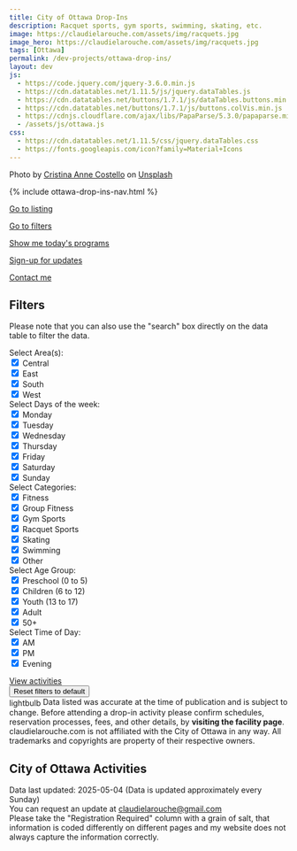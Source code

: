 ```yaml
---
title: City of Ottawa Drop-Ins
description: Racquet sports, gym sports, swimming, skating, etc.
image: https://claudielarouche.com/assets/img/racquets.jpg
image_hero: https://claudielarouche.com/assets/img/racquets.jpg
tags: [Ottawa]
permalink: /dev-projects/ottawa-drop-ins/
layout: dev
js:
  - https://code.jquery.com/jquery-3.6.0.min.js
  - https://cdn.datatables.net/1.11.5/js/jquery.dataTables.js
  - https://cdn.datatables.net/buttons/1.7.1/js/dataTables.buttons.min.js
  - https://cdn.datatables.net/buttons/1.7.1/js/buttons.colVis.min.js
  - https://cdnjs.cloudflare.com/ajax/libs/PapaParse/5.3.0/papaparse.min.js
  - /assets/js/ottawa.js
css: 
  - https://cdn.datatables.net/1.11.5/css/jquery.dataTables.css
  - https://fonts.googleapis.com/icon?family=Material+Icons
---
```


Photo by <a href="https://unsplash.com/@lightupphotos?utm_content=creditCopyText&utm_medium=referral&utm_source=unsplash">Cristina Anne Costello</a> on <a href="https://unsplash.com/photos/black-and-yellow-tennis-racket-JfOh7yA6XuM?utm_content=creditCopyText&utm_medium=referral&utm_source=unsplash">Unsplash</a>

{% include ottawa-drop-ins-nav.html %}      

<a href="#csvData" class="btn btn-primary">Go to listing</a>

<a href="#filters" class="btn btn-primary" >Go to filters</a>

<a href="#" class="btn btn-primary" id="showToday" >Show me today's programs</a>

<a href="#newsletter" class="btn btn-warning" >Sign-up for updates</a>

<a href="https://forms.gle/7YHFbimGH4p5imQD8" class="btn btn-primary" target="_blank">Contact me</a>



## Filters

Please note that you can also use the "search" box directly on the data table to filter the data.

<form class="form">

<div class="form-group row">
<label for="selectedArea" class="col-sm-2 col-form-label">Select Area(s):</label>
<div class="col-sm-10">
<div class="checkbox">
<label><input type="checkbox" id="centralCheckbox" class="areaCheckbox" value="Central" checked=""> Central</label>
</div>
<div class="checkbox">
<label><input type="checkbox" id="eastCheckbox" class="areaCheckbox" value="East" checked=""> East</label>
</div>
<div class="checkbox">
<label><input type="checkbox" id="southCheckbox" class="areaCheckbox" value="South" checked=""> South</label>
</div>
<div class="checkbox">
<label><input type="checkbox" id="westCheckbox" class="areaCheckbox" value="West" checked=""> West</label>
</div>
</div>
</div>

<div class="form-group row">
<label for="selectedDay" class="col-sm-2 col-form-label">Select Days of the week:</label>
<div class="col-sm-10">
<!--<button type="button" id="selectAllCategoryButton" class="btn btn-primary">Select All</button>
<button type="button" id="unselectAllCategoryButton" class="btn btn-secondary">Unselect All</button>-->

<div class="checkbox">
<label><input type="checkbox" id="mondayCheckbox" class="dayCheckbox" value="Monday" checked=""> Monday</label>
</div>
<div class="checkbox">
<label><input type="checkbox" id="tuesdayCheckbox" class="dayCheckbox" value="Tuesday" checked=""> Tuesday</label>
</div>
<div class="checkbox">
<label><input type="checkbox" id="wednesdayCheckbox" class="dayCheckbox" value="Wednesday" checked=""> Wednesday</label>
</div>
<div class="checkbox">
<label><input type="checkbox" id="thursdayCheckbox" class="dayCheckbox" value="Thursday" checked=""> Thursday</label>
</div>
<div class="checkbox">
<label><input type="checkbox" id="fridayCheckbox" class="dayCheckbox" value="Friday" checked=""> Friday</label>
</div>
<div class="checkbox">
<label><input type="checkbox" id="saturdayCheckbox" class="dayCheckbox" value="Saturday" checked=""> Saturday</label>
</div>
<div class="checkbox">
<label><input type="checkbox" id="sundayCheckbox" class="dayCheckbox" value="Sunday" checked=""> Sunday</label>
</div>

</div>

</div>

<div class="form-group row">
<label for="selectedCategory" class="col-sm-2 col-form-label">Select Categories:</label>
<div class="col-sm-10">
<!--<button type="button" id="selectAllCategoryButton" class="btn btn-primary">Select All</button>
<button type="button" id="unselectAllCategoryButton" class="btn btn-secondary">Unselect All</button>-->

<div class="checkbox">
<label><input type="checkbox" id="fitnessCheckbox" class="categoryCheckbox" value="Fitness" checked=""> Fitness</label>
</div>
<div class="checkbox">
<label><input type="checkbox" id="groupFitnessCheckbox" class="categoryCheckbox" value="Group Fitness" checked=""> Group Fitness</label>
</div>

<div class="checkbox">
<label><input type="checkbox" id="gymSportCheckbox" class="categoryCheckbox" value="Gym Sport" checked=""> Gym Sports</label>
</div>
<div class="checkbox">
<label><input type="checkbox" id="racquetSportCheckbox" class="categoryCheckbox" value="Racquet Sport" checked=""> Racquet Sports</label>
</div>

<div class="checkbox">
<label><input type="checkbox" id="skatingCheckbox" class="categoryCheckbox" value="Skating" checked=""> Skating</label>
</div>
<div class="checkbox">
<label><input type="checkbox" id="swimmingCheckbox" class="categoryCheckbox" value="Swimming" checked=""> Swimming</label>
</div>
<div class="checkbox">
<label><input type="checkbox" id="otherCheckbox" class="categoryCheckbox" value="Other" checked=""> Other</label>
</div>

</div>

</div>

<div class="form-group row">
<label for="selectedAge" class="col-sm-2 col-form-label">Select Age Group: </label>
<div class="col-sm-10">
<!--<button type="button" id="selectAllCategoryButton" class="btn btn-primary">Select All</button>
<button type="button" id="unselectAllCategoryButton" class="btn btn-secondary">Unselect All</button>-->

<div class="checkbox">
<label><input type="checkbox" id="preschoolCheckbox" class="ageCheckbox" value="Preschool" checked=""  > Preschool (0 to 5)</label>
</div>
<div class="checkbox">
<label><input type="checkbox" id="childrenCheckbox" class="ageCheckbox" value="Children" checked=""  > Children (6 to 12)</label>
</div>

<div class="checkbox">
<label><input type="checkbox" id="youthCheckbox" class="ageCheckbox" value="Youth" checked="" > Youth (13 to 17)</label>
</div>
<div class="checkbox">
<label><input type="checkbox" id="adultCheckbox" class="ageCheckbox" value="Adult" checked=""  > Adult</label>
</div>

<div class="checkbox">
<label><input type="checkbox" id="50Checkbox" class="ageCheckbox" value="50+" checked="" > 50+</label>
</div>


</div>

</div>
<div class="form-group row">
<label for="selectedTime" class="col-sm-2 col-form-label">Select Time of Day: </label>
<div class="col-sm-10">
<div class="checkbox">
<label><input type="checkbox" id="amCheckbox" class="timeCheckbox" value="AM" checked=""> AM</label>
</div>
<div class="checkbox">
<label><input type="checkbox" id="pmCheckbox" class="timeCheckbox" value="PM" checked=""> PM</label>
</div>
<div class="checkbox">
<label><input type="checkbox" id="eveningCheckbox" class="timeCheckbox" value="Evening" checked=""> Evening</label>
</div>

</div>


</div>

</form>

<div class="mt-3">
<a href="#csvData" class="btn btn-primary">
View activities
</a>
</div>
<div class="mt-3">
<button class="btn btn-secondary" onclick="clearAllFilters()">
Reset filters to default
</button>
</div>

<div class="alert alert-info mt-3" role="alert">
<span class="material-icons" style="vertical-align: middle;">lightbulb</span>
Data listed was accurate at the time of publication and is subject to change. Before attending a drop-in activity please confirm schedules, reservation processes, fees, and other details, by <strong>visiting the facility page</strong>. claudielarouche.com is not affiliated with the City of Ottawa in any way. All trademarks and copyrights are property of their respective owners.
</div>

## City of Ottawa Activities

Data last updated: 2025-05-04 (Data is updated approximately every Sunday)  
You can request an update at claudielarouche@gmail.com  
Please take the "Registration Required" column with a grain of salt, that information is coded differently on different pages and my website does not always capture the information correctly.  

<div id="csvData"></div>